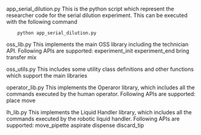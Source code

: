 app_serial_dilution.py
    This is the python script which represent the researcher code for
    the serial dilution experiment. This can be executed with the 
    following command

        python app_serial_dilution.py


oss_lib.py
    This implements the main OSS library including the technician API. 
    Following APIs are supported:
        experiment_init
        experiment_end
        bring
        transfer
        mix


oss_utils.py
    This includes some utility class definitions and other functions which 
    support the main libraries


operator_lib.py
    This implements the Operaror library, which includes all the commands
    executed by the human operator. Following APIs are supported:
        place
        move

lh_lib.py
    This implements the Liquid Handler library, which includes all the 
    commands executed by the robotic liquid handler. Following APIs are supported:
        move_pipette
        aspirate
        dispense
        discard_tip

